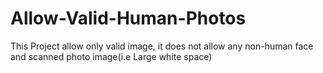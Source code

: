 # Allow-Valid-Human-Photos
This Project allow only valid image, it does not allow any non-human face and scanned photo image(i.e Large white space)
